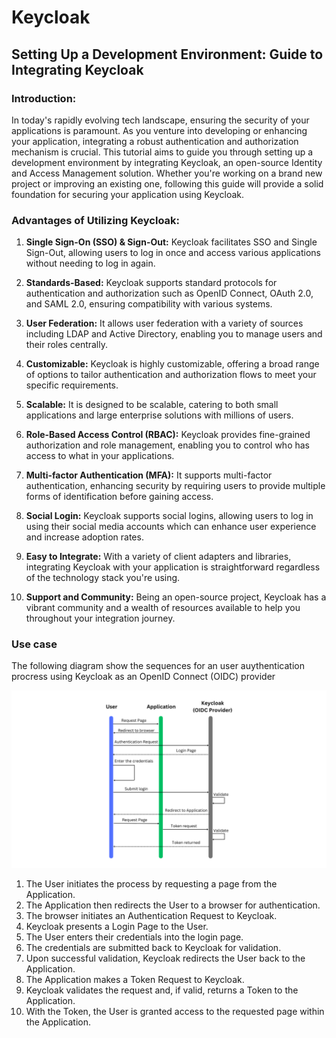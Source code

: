 # Keycloak

## Setting Up a Development Environment: Guide to Integrating Keycloak

### Introduction:

In today's rapidly evolving tech landscape, ensuring the security of your applications is paramount. As you venture into developing or enhancing your application, integrating a robust authentication and authorization mechanism is crucial. This tutorial aims to guide you through setting up a development environment by integrating Keycloak, an open-source Identity and Access Management solution. Whether you're working on a brand new project or improving an existing one, following this guide will provide a solid foundation for securing your application using Keycloak.

### Advantages of Utilizing Keycloak:

1. **Single Sign-On (SSO) & Sign-Out:** Keycloak facilitates SSO and Single Sign-Out, allowing users to log in once and access various applications without needing to log in again.

2. **Standards-Based:** Keycloak supports standard protocols for authentication and authorization such as OpenID Connect, OAuth 2.0, and SAML 2.0, ensuring compatibility with various systems.

3. **User Federation:** It allows user federation with a variety of sources including LDAP and Active Directory, enabling you to manage users and their roles centrally.

4. **Customizable:** Keycloak is highly customizable, offering a broad range of options to tailor authentication and authorization flows to meet your specific requirements.

5. **Scalable:** It is designed to be scalable, catering to both small applications and large enterprise solutions with millions of users.

6. **Role-Based Access Control (RBAC):** Keycloak provides fine-grained authorization and role management, enabling you to control who has access to what in your applications.

7. **Multi-factor Authentication (MFA):** It supports multi-factor authentication, enhancing security by requiring users to provide multiple forms of identification before gaining access.

8. **Social Login:** Keycloak supports social logins, allowing users to log in using their social media accounts which can enhance user experience and increase adoption rates.

9. **Easy to Integrate:** With a variety of client adapters and libraries, integrating Keycloak with your application is straightforward regardless of the technology stack you're using.

10. **Support and Community:** Being an open-source project, Keycloak has a vibrant community and a wealth of resources available to help you throughout your integration journey.

### Use case

The following diagram show the sequences for an user auythentication procress using Keycloak as an OpenID Connect (OIDC) provider

![Use case of keycloak](./assets/use_case.png)


1. The User initiates the process by requesting a page from the Application.
2. The Application then redirects the User to a browser for authentication.
3. The browser initiates an Authentication Request to Keycloak.
4. Keycloak presents a Login Page to the User.
5. The User enters their credentials into the login page.
6. The credentials are submitted back to Keycloak for validation.
7. Upon successful validation, Keycloak redirects the User back to the Application.
8. The Application makes a Token Request to Keycloak.
9. Keycloak validates the request and, if valid, returns a Token to the Application.
10. With the Token, the User is granted access to the requested page within the Application.

